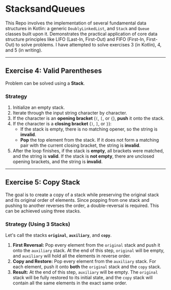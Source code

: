 # StacksandQueues

This Repo involves the implementation of several fundamental data structures in Kotlin: a generic `DoublyLinkedList`, and `Stack` and `Queue` classes built upon it. Demonstrates the practical application of core data structure principles like LIFO (Last-In, First-Out) and FIFO (First-In, First-Out) to solve problems. I have attempted to solve exercises 3 (in Kotlin), 4, and 5 (in writing).

---
## Exercise 4: Valid Parentheses

Problem can be solved using a **Stack**.

### Strategy
1.  Initialize an empty stack.
2.  Iterate through the input string character by character.
3.  If the character is an **opening bracket** (`(`, `[`, or `{`), **push** it onto the stack.
4.  If the character is a **closing bracket** (`)`, `]`, or `}`):
    * If the stack is empty, there is no matching opener, so the string is **invalid**.
    * **Pop** the top element from the stack. If it does not form a matching pair with the current closing bracket, the string is **invalid**.
5.  After the loop finishes, if the stack is **empty**, all brackets were matched, and the string is **valid**. If the stack is **not empty**, there are unclosed opening brackets, and the string is **invalid**.

---
## Exercise 5: Copy Stack

The goal is to create a copy of a stack while preserving the original stack and its original order of elements. Since popping from one stack and pushing to another reverses the order, a double-reversal is required. This can be achieved using three stacks.

### Strategy (Using 3 Stacks)
Let's call the stacks **`original`**, **`auxiliary`**, and **`copy`**.

1.  **First Reversal:** Pop every element from the `original` stack and push it onto the `auxiliary` stack. At the end of this step, `original` will be empty, and `auxiliary` will hold all the elements in reverse order.
2.  **Copy and Restore:** Pop every element from the `auxiliary` stack. For each element, push it onto **both** the `original` stack and the `copy` stack.
3.  **Result:** At the end of this step, `auxiliary` will be empty. The `original` stack will be fully restored to its initial state, and the `copy` stack will contain all the same elements in the exact same order.
